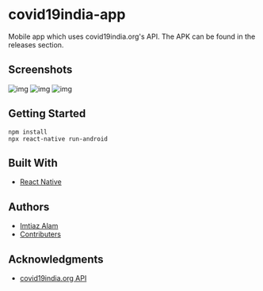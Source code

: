 # covid19india-app
Mobile app which uses covid19india.org's API. The APK can be found in the releases section.
## Screenshots
![img](https://i.imgur.com/2KQyo3B.jpg) ![img](https://imgur.com/mqDyjDI.jpg) ![img](https://imgur.com/FqMVBzK.jpg)
## Getting Started
```
npm install
npx react-native run-android
```
## Built With
* [React Native](https://reactnative.dev/)
## Authors
* [Imtiaz Alam](https://github.com/slxsh)
* [Contributers](https://github.com/slxsh/covid19india-app/graphs/contributors)
## Acknowledgments
* [covid19india.org API](https://github.com/covid19india/api)
